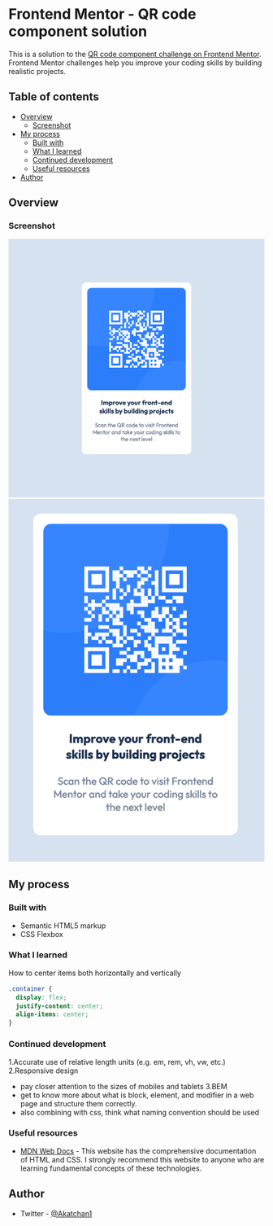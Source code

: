 # Frontend Mentor - QR code component solution

This is a solution to the [QR code component challenge on Frontend Mentor](https://www.frontendmentor.io/challenges/qr-code-component-iux_sIO_H). Frontend Mentor challenges help you improve your coding skills by building realistic projects. 

## Table of contents

- [Overview](#overview)
  - [Screenshot](#screenshot)
- [My process](#my-process)
  - [Built with](#built-with)
  - [What I learned](#what-i-learned)
  - [Continued development](#continued-development)
  - [Useful resources](#useful-resources)
- [Author](#author)


## Overview

### Screenshot

![./images/desktop_QR_code_component.jpg](./images/desktop_QR_code_component.jpg)
![./images/mobile_QR_code_component.jpg](./images/mobile_QR_code_component.jpg)


## My process

### Built with

- Semantic HTML5 markup
- CSS Flexbox


### What I learned

How to center items both horizontally and vertically

```css
.container {
  display: flex;
  justify-content: center;
  align-items: center;
}    
```


### Continued development

1.Accurate use of relative length units
  (e.g. em, rem, vh, vw, etc.)
2.Responsive design
  - pay closer attention to the sizes of mobiles and tablets
3.BEM
  - get to know more about what is block, element, and modifier
    in a web page and structure them correctly.
  - also combining with css, think what naming convention should be used


### Useful resources

- [MDN Web Docs](https://www.example.com) - This website has the comprehensive documentation of HTML and CSS. I strongly recommend this website to anyone who are learning fundamental concepts of these technologies.


## Author

- Twitter - [@Akatchan1](https://www.twitter.com/Akatchan1)

